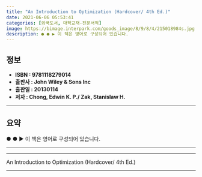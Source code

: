 ```yaml
---
title: "An Introduction to Optimization (Hardcover/ 4th Ed.)"
date: 2021-06-06 05:53:41
categories: [외국도서, 대학교재-전문서적]
image: https://bimage.interpark.com/goods_image/8/9/8/4/215018984s.jpg
description: ● ● ▶ 이 책은 영어로 구성되어 있습니다.
---
```


## **정보**

- **ISBN : 9781118279014**
- **출판사 : John Wiley & Sons Inc**
- **출판일 : 20130114**
- **저자 : Chong, Edwin K. P./ Zak, Stanislaw H.**

------



## **요약**

●  ●  ▶ 이 책은 영어로 구성되어 있습니다.

------



------


An Introduction to Optimization (Hardcover/ 4th Ed.) 

------


